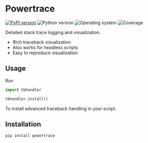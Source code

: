 # Powertrace
[![PyPI version](https://badge.fury.io/py/powertrace.svg)](https://badge.fury.io/py/powertrace)
![Python version](https://img.shields.io/badge/python-3.10+-brightgreen)
![Operating system](https://img.shields.io/badge/os-linux%20%7c%20macOS%20%7c%20windows-brightgreen)
![Coverage](https://img.shields.io/badge/coverage-100%25-brightgreen)


Detailed stack trace logging and visualization.
* Rich traceback visualization
* Also works for headless scripts
* Easy to reproduce visualization

## Usage

Run
```python
import tbhandler

tbhandler.install()
```
To install advanced traceback handling in your script.

## Installation
```shell
pip install powertrace
```
